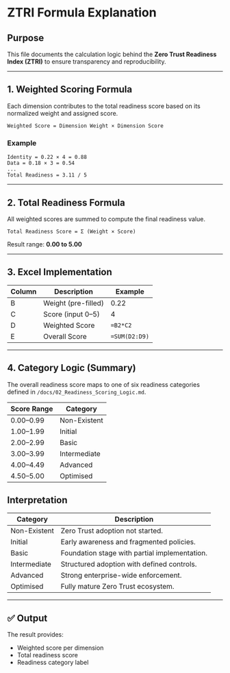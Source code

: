 # ZTRI Formula Explanation

## Purpose
This file documents the calculation logic behind the **Zero Trust Readiness Index (ZTRI)** to ensure transparency and reproducibility.

---

## 1. Weighted Scoring Formula
Each dimension contributes to the total readiness score based on its normalized weight and assigned score.

```
Weighted Score = Dimension Weight × Dimension Score
```

### Example
```
Identity = 0.22 × 4 = 0.88
Data = 0.18 × 3 = 0.54
...
Total Readiness = 3.11 / 5
```

---

## 2. Total Readiness Formula
All weighted scores are summed to compute the final readiness value.

```
Total Readiness Score = Σ (Weight × Score)
```

Result range: **0.00 to 5.00**

---

## 3. Excel Implementation

| Column | Description | Example |
|--------|--------------|----------|
| B | Weight (pre-filled) | 0.22 |
| C | Score (input 0–5) | 4 |
| D | Weighted Score | `=B2*C2` |
| E | Overall Score | `=SUM(D2:D9)` |

---

## 4. Category Logic (Summary)
The overall readiness score maps to one of six readiness categories defined in `/docs/02_Readiness_Scoring_Logic.md`.

| Score Range | Category |
|--------------|-----------|
| 0.00–0.99 | Non-Existent |
| 1.00–1.99 | Initial |
| 2.00–2.99 | Basic |
| 3.00–3.99 | Intermediate |
| 4.00–4.49 | Advanced |
| 4.50–5.00 | Optimised |

## Interpretation

| Category | Description |
|-----------|-------------|
| Non-Existent | Zero Trust adoption not started. |
| Initial | Early awareness and fragmented policies. |
| Basic | Foundation stage with partial implementation. |
| Intermediate | Structured adoption with defined controls. |
| Advanced | Strong enterprise-wide enforcement. |
| Optimised | Fully mature Zero Trust ecosystem. |

---

## ✅ Output
The result provides:
- Weighted score per dimension  
- Total readiness score  
- Readiness category label
